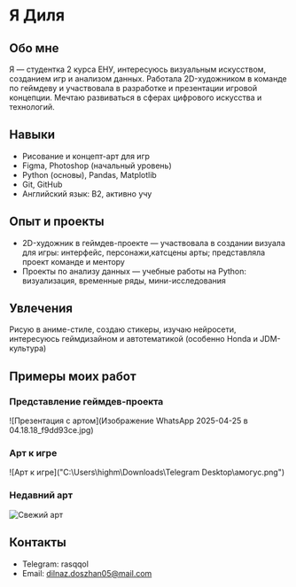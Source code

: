 # Я Диля

## Обо мне
Я — студентка 2 курса ЕНУ, интересуюсь визуальным искусством, созданием игр и анализом данных. Работала 2D-художником в команде по геймдеву и участвовала в разработке и презентации игровой концепции. Мечтаю развиваться в сферах цифрового искусства и технологий.

## Навыки
- Рисование и концепт-арт для игр  
- Figma, Photoshop (начальный уровень)  
- Python (основы), Pandas, Matplotlib  
- Git, GitHub  
- Английский язык: B2, активно учу  

## Опыт и проекты
- 2D-художник в геймдев-проекте — участвовала в создании визуала для игры: интерфейс, персонажи,катсцены арты; представляла проект команде и ментору  
- Проекты по анализу данных — учебные работы на Python: визуализация, временные ряды, мини-исследования  

## Увлечения
Рисую в аниме-стиле, создаю стикеры, изучаю нейросети, интересуюсь геймдизайном и автотематикой (особенно Honda и JDM-культура)
## Примеры моих работ

### Представление геймдев-проекта
![Презентация с артом](Изображение WhatsApp 2025-04-25 в 04.18.18_f9dd93ce.jpg)

### Арт к игре
![Арт к игре]("C:\Users\highm\Downloads\Telegram Desktop\амогус.png")

### Недавний арт
![Свежий арт](https://github.com/Dilnazus/my-resume/blob/main/%D0%BD%D0%BE%D0%B2%D0%B8%20%D0%B0%D1%80%D1%82.png?raw=true)


## Контакты
- Telegram: rasqqol
- Email: dilnaz.doszhan05@mail.com
